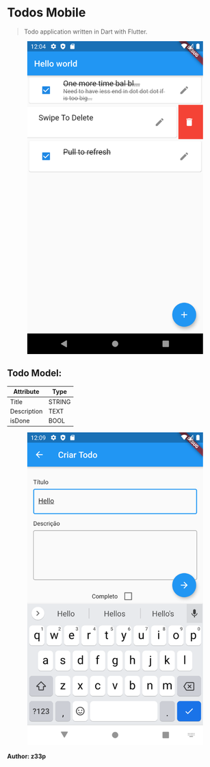 # Todos Mobile

> Todo application written in Dart with Flutter.


<p align="center">
  <img alt="MainScreen.png" src="https://github.com/z33p/todos_mobile/blob/master/.layouts/MainScreen.png" width="411" height="731">
</p>

## Todo Model:
| Attribute    |  Type  |  
|--------------|--------|
|    Title     | STRING |
|  Description |  TEXT  |
|    isDone    |  BOOL  |


<p align="center">
  <img alt="TodoFormScreem.png" src="https://github.com/z33p/todos_mobile/blob/master/.layouts/TodoFormScreem.png" width="411" height="731">
</p>

**Author: z33p**
